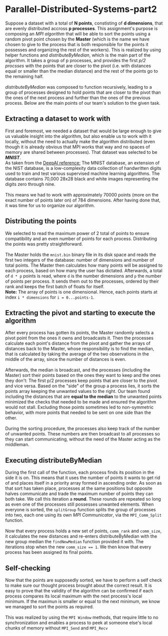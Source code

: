 # Parallel-Distributed-Systems-part2

Suppose a dataset with a total of **N points**, constisting of **d dimensions**, that are evenly distributed accross **p processes**. This assignment's purpose is composing an _MPI algorithm_ that will be able to sort the points using a random pivot point chosen by the **Master** (which is the name we have chosen to give to the process that is both responsible for the points it possesses and organizing the rest of the workers). This is realized by using helper functions and _distributeByMedian_, which is the main part of the algorithm. It takes a group of p processes, and provides the first _p/2 procsses_ with the points that are closer to the pivot (i.e. with distances equal or smaller than the median distance) and the rest of the points go to the remaining half.
\
\
_distributeByMedian_ was composed to function recursively, leading to a group of processes designed to hold points that are closer to the pivot than the ones of the next process and further than the ones of the previous process. Below are the main points of our team's solution to the given task.

## Extracting a dataset to work with
First and foremost, we needed a dataset that would be large enough to give us valuable insight into the algorithm, but also enable us to work with it locally, without the need to actually make the algorithm distributed (even though it is already obvious that MPI works that way and no spaces of memory are shared between processes). That dataset was selected to be **_MNIST_**.
\
As taken from the [DeepAI reference:](https://deepai.org/dataset/mnist)
The MNIST database, an extension of the NIST database, is a low-complexity data collection of handwritten digits used to train and test various supervised machine learning algorithms. The database contains 70,000 28x28 black and white images representing the digits zero through nine.
\
\
This means we had to work with approximately 70000 points (more on the exact number of points later on) of 784 dimensions. After having done that, it was time for us to organize our algorithm.

## Distributing the points
We selected to read the maximum power of 2 total of points to ensure compatibility and an even number of points for each process. Distributing the points was pretty straightforward.
\
\
The Master holds the `mnist.bin` binary file in its disk space and reads the first two integers of the database: number of dimensions and number of total points. The Master then calculates how many points will be assigned to each process, based on how many the user has dictated. Afterwards, a total of `d * p`  points is read, where `d` is the number dimensions and `p` the number of points per process. It sends them out to the processes, ordered by their rank and keeps the first batch of floats for itself.
\
**Note:** The array of points is one dimensional. Hence, each points starts at index `i * dimensions` for `i = 0...points-1`.

## Extracting the pivot and starting to execute the algorithm
After every process has gotten its points, the Master randomly selects a pivot point from the ones it owns and broadcasts it. Then the processes calculate each point's distance from the pivot and gather the arrays of distances back to the Master, whose responsibility is to find the median, that is calculated by taking the average of the two observations in the middle of the array, since the number of distances is even.
\
\
Afterwards, the median is broadcast, and the processes (including the Master) sort their points based on the ones they want to keep and the ones they don't: The first p/2 processes keep points that are closer to the pivot and vice versa. Based on the "side" of the group a process lies, it sorts the points array keeping the unwanted values to the right. Our team found including the distances that are **equal to the median** to the unwanted points minimized the checks that needed to be made and ensured the algorithm would not stall. Excluding those points sometimes led to non-symmetric behavior, with more points that needed to be sent on one side than the other.
\
\
During the sorting procedure, the processes also keep track of the number of unwanted points. These numbers are then broadcast to all processes so they can start communicating, without the need of the Master acting as the middleman.

## Executing distributeByMedian
During the first call of the function, each process finds its position in the side it is on. This means that it uses the number of points it wants to get rid of and places itself in a priority array formed in ascending order. As soon as that sort has taken place, processes at the same positions but opposite halves communicate and trade the maximum number of points they can both take. We call this iteration a **round**. These rounds are repeated so long as even one of the processes still possesses unwanted elements. When everyone is sorted, the `splitGroup` function splits the group of processes into two, each one using its own _MPI Communicator_, via the `MPI_Comm_Split` function.
\
\
Now that every process holds a new set of points, `comm_rank` and `comm_size`, it calculates the new distances and re-enters distributeByMedian with the new group median the `findNewMedian` function provided it with. The iterations stop when the new `comm_size == 1`. We then know that every process has been assigned its final points.

## Self-checking
Now that the points are supposedly sorted, we have to perform a self check to make sure our thought process brought about the correct result. It is easy to prove that the validity of the algorithm can be confirmed if each process compares its local maximum with the next process's local minimum. If the maximun is smaller or equal to the next minimum, we know we managed to sort the points as required.
\
\
This was realized by using the `MPI Window` methods, that require little to no synchronization and enables a process to peek at someone else's local chunks of memory without `MPI_Send` and `MPI_Recv`


